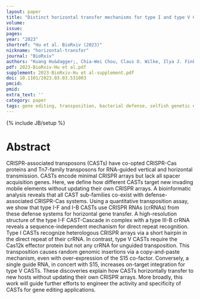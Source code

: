 ```yaml
---
layout: paper
title: "Distinct horizontal transfer mechanisms for type I and type V CRISPR-associated transposons"
volume: 
issue:
pages:
year: "2023"
shortref: "Hu et al. BioRxiv (2023)"
nickname: "horizontal-transfer"
journal: "BioRxiv"
authors: "Kuang Hu&dagger;, Chia-Wei Chou, Claus O. Wilke, Ilya J. Finkelstein&dagger; (&dagger; co-corresponding) "
pdf: 2023-BioRxiv-Hu et al.pdf
supplement: 2023-BioRxiv-Hu et al-supplement.pdf
doi: 10.1101/2023.03.03.531003
pmcid:
pmid: 
extra_text: ''
category: paper
tags: gene editing, transposition, bacterial defense, selfish genetic element
---
```

{% include JB/setup %}

# Abstract
CRISPR-associated transposons (CASTs) have co-opted CRISPR-Cas proteins and Tn7-family transposons for RNA-guided vertical and horizontal transmission. CASTs encode minimal CRISPR arrays but lack all spacer acquisition genes. Here, we define how different CASTs target new invading mobile elements without updating their own CRISPR arrays. A bioinformatic analysis reveals that all CAST sub-families co-exist with defense-associated CRISPR-Cas systems. Using a quantitative transposition assay, we show that type I-F and I-B CASTs use CRISPR RNAs (crRNAs) from these defense systems for horizontal gene transfer. A high-resolution structure of the type I-F CAST-Cascade in complex with a type III-B crRNA reveals a sequence-independent mechanism for direct repeat recognition. Type I CASTs recognize heterologous CRISPR arrays via a short hairpin in the direct repeat of their crRNA. In contrast, type V CASTs require the Cas12k effector protein but not any crRNA for unguided transposition. This transposition causes random genomic insertions via a copy-and-paste mechanism, even with over-expression of the S15 co-factor. Conversely, a single guide RNA, in concert with S15, increases on-target integration for type V CASTs. These discoveries explain how CASTs horizontally transfer to new hosts without updating their own CRISPR arrays. More broadly, this work will guide further efforts to engineer the activity and specificity of CASTs for gene editing applications.